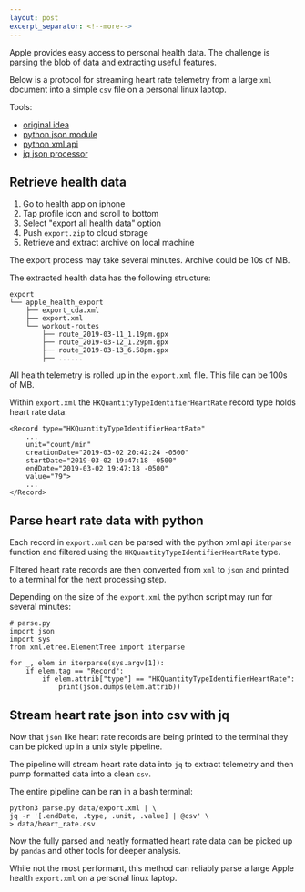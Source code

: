 ```yaml
---
layout: post
excerpt_separator: <!--more-->
---
```


Apple provides easy access to personal health data. The challenge is parsing the blob of data and extracting useful features.

Below is a protocol for streaming heart rate telemetry from a large `xml` document into a simple `csv` file on a personal linux laptop. 

Tools:

- [original idea](https://gist.github.com/hoffa/936db2bb85e134709cd263dd358ca309)
- [python json module](https://docs.python.org/3/library/json.html?highlight=json#module-json)
- [python xml api](https://docs.python.org/3/library/xml.etree.elementtree.html)
- [jq json processor](https://stedolan.github.io/jq/)

## Retrieve health data

1. Go to health app on iphone
2. Tap profile icon and scroll to bottom
3. Select "export all health data" option
4. Push `export.zip` to cloud storage
5. Retrieve and extract archive on local machine

The export process may take several minutes. Archive could be 10s of MB.

The extracted health data has the following structure:

```
export
└── apple_health_export
    ├── export_cda.xml
    ├── export.xml
    └── workout-routes
        ├── route_2019-03-11_1.19pm.gpx
        ├── route_2019-03-12_1.29pm.gpx
        ├── route_2019-03-13_6.58pm.gpx
        ├── ......
```

All health telemetry is rolled up in the `export.xml` file. This file can be 100s of MB. 

Within `export.xml` the `HKQuantityTypeIdentifierHeartRate` record type holds heart rate data:

```
<Record type="HKQuantityTypeIdentifierHeartRate" 
    ...
    unit="count/min" 
    creationDate="2019-03-02 20:42:24 -0500" 
    startDate="2019-03-02 19:47:18 -0500" 
    endDate="2019-03-02 19:47:18 -0500" 
    value="79">
    ...
</Record>
```


## Parse heart rate data with python

Each record in `export.xml` can be parsed with the python xml api `iterparse` function and filtered using the `HKQuantityTypeIdentifierHeartRate` type.

Filtered heart rate records are then converted from `xml` to `json` and printed to a terminal for the next processing step.

Depending on the size of the `export.xml` the python script may run for several minutes:

```
# parse.py
import json
import sys
from xml.etree.ElementTree import iterparse

for _, elem in iterparse(sys.argv[1]):
    if elem.tag == "Record":
        if elem.attrib["type"] == "HKQuantityTypeIdentifierHeartRate":
            print(json.dumps(elem.attrib))
```


## Stream heart rate json into csv with jq

Now that `json` like heart rate records are being printed to the terminal they can be picked up in a unix style pipeline.

The pipeline will stream heart rate data into `jq` to extract telemetry and then pump formatted data into a clean `csv`.

The entire pipeline can be ran in a bash terminal:
```
python3 parse.py data/export.xml | \
jq -r '[.endDate, .type, .unit, .value] | @csv' \
> data/heart_rate.csv
```

Now the fully parsed and neatly formatted heart rate data can be picked up by `pandas` and other tools for deeper analysis.

While not the most performant, this method can reliably parse a large Apple health `export.xml` on a personal linux laptop. 
